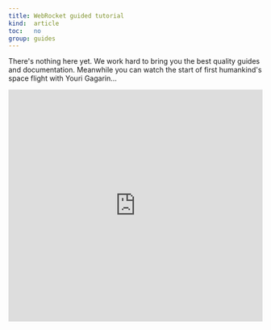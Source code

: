 ```yaml
---
title: WebRocket guided tutorial
kind:  article
toc:   no
group: guides
---
```


There's nothing here yet. We work hard to bring you the best quality
guides and documentation. Meanwhile you can watch the start of first
humankind's space flight with Youri Gagarin...

<iframe width="100%" height="460" src="http://www.youtube.com/embed/tfhulSjjGXA" frameborder="0" allowfullscreen></iframe>
